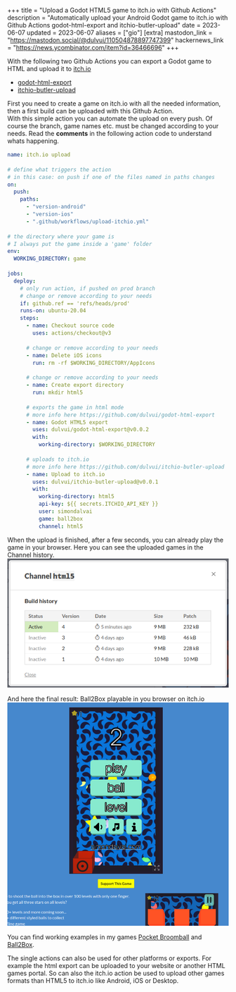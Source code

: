 +++
title = "Upload a Godot HTML5 game to itch.io with Github Actions"
description = "Automatically upload your Android Godot game to itch.io with Github Actions godot-html-export and itchio-butler-upload"
date = 2023-06-07
updated = 2023-06-07
aliases = ["gio"]
[extra]
mastodon_link = "https://mastodon.social/@dulvui/110504878897747399"
hackernews_link = "https://news.ycombinator.com/item?id=36466696"
+++

With the following two Github Actions you can export a Godot game to HTML and upload it to [itch.io](https://itch.io)
- [godot-html-export](https://github.com/dulvui/godot-html-export)
- [itchio-butler-upload](https://github.com/dulvui/itchio-butler-upload)

First you need to create a game on itch.io with all the needed information,
then a first build can be uploaded with this Github Action.  
With this simple action you can automate the upload on every push.
Of course the branch, game names etc. must be changed according to your needs.
Read the **comments** in the following action code to understand whats happening.
```yml
name: itch.io upload

# define what triggers the action
# in this case: on push if one of the files named in paths changes
on:
  push:
    paths:
      - "version-android"
      - "version-ios"
      - ".github/workflows/upload-itchio.yml"

# the directory where your game is
# I always put the game inside a 'game' folder
env:
  WORKING_DIRECTORY: game

jobs:
  deploy:
    # only run action, if pushed on prod branch
    # change or remove according to your needs
    if: github.ref == 'refs/heads/prod'
    runs-on: ubuntu-20.04
    steps:
      - name: Checkout source code
        uses: actions/checkout@v3
    
      # change or remove according to your needs
      - name: Delete iOS icons
        run: rm -rf $WORKING_DIRECTORY/AppIcons
      
      # change or remove according to your needs
      - name: Create export directory
        run: mkdir html5

      # exports the game in html mode
      # more info here https://github.com/dulvui/godot-html-export
      - name: Godot HTML5 export
        uses: dulvui/godot-html-export@v0.0.2
        with:
          working-directory: $WORKING_DIRECTORY

      # uploads to itch.io
      # more info here https://github.com/dulvui/itchio-butler-upload
      - name: Upload to itch.io
        uses: dulvui/itchio-butler-upload@v0.0.1
        with:
          working-directory: html5
          api-key: ${{ secrets.ITCHIO_API_KEY }}
          user: simondalvai
          game: ball2box
          channel: html5
```

When the upload is finished, after a few seconds, you can already play the game in your browser. 
Here you can see the uploaded games in the Channel history.
<img class="blog-image" src="html_channel.png" alt="html channel history">  


And here the final result: Ball2Box playable in you browser on itch.io
<img class="blog-image" src="ball2box.png" alt="Ball2Box on itch.io">  


You can find working examples in my games [Pocket Broomball](https://github.com/dulvui/pocket-broomball/blob/main/.github/workflows/upload-itchio.yml) and [Ball2Box](https://github.com/dulvui/ball2box/blob/main/.github/workflows/upload-itchio.yml).

The single actions can also be used for other platforms or exports.
For example the html export can be uploaded to your website or another HTML games portal.
So can also the itch.io action be used to upload other games formats than HTML5 to itch.io like Android, iOS or Desktop.

